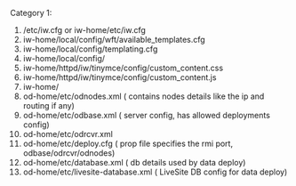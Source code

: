 Category 1: 
1. /etc/iw.cfg or iw-home/etc/iw.cfg
2. iw-home/local/config/wft/available_templates.cfg
3. iw-home/local/config/templating.cfg
4. iw-home/local/config/
5. iw-home/httpd/iw/tinymce/config/custom_content.css
6. iw-home/httpd/iw/tinymce/config/custom_content.js
7. iw-home/
8. od-home/etc/odnodes.xml ( contains nodes details like the ip and routing if any)
9. od-home/etc/odbase.xml ( server config, has allowed deployments config)
10. od-home/etc/odrcvr.xml
11. od-home/etc/deploy.cfg ( prop file specifies the rmi port, odbase/odrcvr/odnodes)
12. od-home/etc/database.xml ( db details used by data deploy)
13. od-home/etc/livesite-database.xml ( LiveSite DB config for data deploy)


